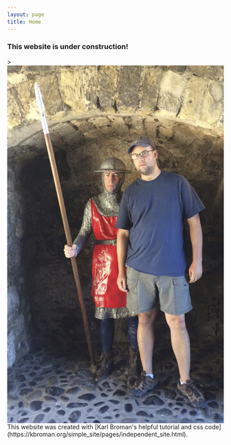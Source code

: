 ```yaml
---
layout: page
title: Home
---
```


### This website is under construction!

<td align="center">>
        <img src="assets/pictures/personal/carrickfergus_guard.jpg" alt="assets/pictures/personal/carrickfergus_guard.jpg" title="carrickfergus_guard" align="middle" height="831" width="513">
</td>
<br>
This website was created with [Karl Broman's helpful tutorial and css code](https://kbroman.org/simple_site/pages/independent_site.html).
